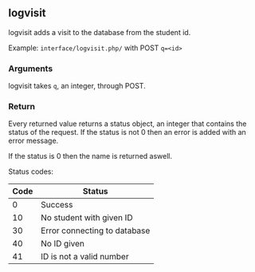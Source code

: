 ## logvisit

logvisit adds a visit to the database from the student id.

Example: `interface/logvisit.php/` with POST `q=<id>`

### Arguments

logvisit takes `q`, an integer, through POST.

### Return

Every returned value returns a status object, an integer that contains the status of the request.
If the status is not 0 then an error is added with an error message.

If the status is 0 then the name is returned aswell.

Status codes:

Code | Status
---- | ------
0 | Success
10 | No student with given ID
30 | Error connecting to database
40 | No ID given
41 | ID is not a valid number
